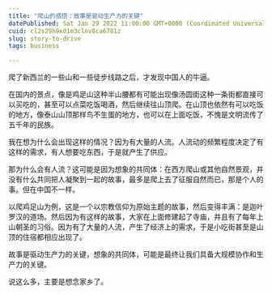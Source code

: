 ```yaml
---
title: "爬山的感悟：故事是驱动生产力的关键"
datePublished: Sat Jan 29 2022 11:00:00 GMT+0000 (Coordinated Universal Time)
cuid: cl2s29h9x01m3clnv8ca6781z
slug: story-to-drive
tags: business

---
```


爬了新西兰的一些山和一些徒步线路之后，才发现中国人的牛逼。

在国内的景点，像是鸡足山这种半山腰都有可能出现像汤圆街这种一条街都直接可以买吃的，甚至可以点菜吃饭喝酒，然后继续往山顶爬。在山顶也依然有可以吃饭的地方，像泰山山顶那样鸟不生蛋的地方，也可以在上面吃饭，不愧是文明流传了五千年的民族。

我在想为什么会出现这样的情况？因为有大量的人流。人流动的频繁程度决定了有这样的需求，有人想要吃东西，于是就产生了供应。

那为什么会有人流？这可能是因为想象的共同体：在西方爬山或其他自然景观，并没有什么共同把人凝聚到一起的故事，最多是爬上去了征服自然而已，那是个人的事。但在中国不一样。

以爬鸡足山为例，这是一个以宗教信仰为原始主题的故事，然后变得丰满：是迦叶罗汉的道场。然后因为有这样的故事，大家在上面修建起了寺庙，并且有了每年上山朝圣的习俗。因为有了大量的人流，产生了经济上的需求，于是小吃街甚至是山顶的住宿都相应出现了。

故事是驱动生产力的关键，想象的共同体，可能是最终让我们具备大规模协作和生产力的关键。

说这么多，主要是想念家乡了。